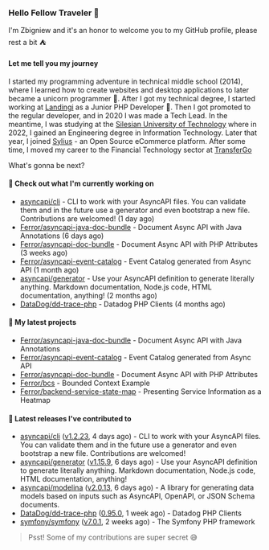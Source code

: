 ### Hello Fellow Traveler 👋

I'm Zbigniew and it's an honor to welcome you to my GitHub profile, please rest a bit ⛺️

#### Let me tell you my journey

I started my programming adventure in technical middle school (2014), where I learned how to create websites and desktop applications to later became a unicorn programmer 🦄. After I got my technical degree, I started working at [Landingi](https://github.com/landingi) as a Junior PHP Developer 🥇. Then I got promoted to the regular developer, and in 2020 I was made a Tech Lead. In the meantime, I was studying at the [Silesian University of Technology](https://www.polsl.pl/en/) where in 2022, I gained an Engineering degree in Information Technology. Later that year, I joined [Sylius](https://github.com/sylius) - an Open Source eCommerce platform. After some time, I moved my career to the Financial Technology sector at [TransferGo](https://github.com/transfergo)

What's gonna be next?

#### 👷 Check out what I'm currently working on

- [asyncapi/cli](https://github.com/asyncapi/cli) - CLI to work with your AsyncAPI files. You can validate them and in the future use a generator and even bootstrap a new file. Contributions are welcomed! (1 day ago)
- [Ferror/asyncapi-java-doc-bundle](https://github.com/Ferror/asyncapi-java-doc-bundle) - Document Async API with Java Annotations (6 days ago)
- [Ferror/asyncapi-doc-bundle](https://github.com/Ferror/asyncapi-doc-bundle) - Document Async API with PHP Attributes (3 weeks ago)
- [Ferror/asyncapi-event-catalog](https://github.com/Ferror/asyncapi-event-catalog) - Event Catalog generated from Async API (1 month ago)
- [asyncapi/generator](https://github.com/asyncapi/generator) - Use your AsyncAPI definition to generate literally anything. Markdown documentation, Node.js code, HTML documentation, anything! (2 months ago)
- [DataDog/dd-trace-php](https://github.com/DataDog/dd-trace-php) - Datadog PHP Clients (4 months ago)

#### 🌱 My latest projects

- [Ferror/asyncapi-java-doc-bundle](https://github.com/Ferror/asyncapi-java-doc-bundle) - Document Async API with Java Annotations
- [Ferror/asyncapi-event-catalog](https://github.com/Ferror/asyncapi-event-catalog) - Event Catalog generated from Async API
- [Ferror/asyncapi-doc-bundle](https://github.com/Ferror/asyncapi-doc-bundle) - Document Async API with PHP Attributes
- [Ferror/bcs](https://github.com/Ferror/bcs) - Bounded Context Example
- [Ferror/backend-service-state-map](https://github.com/Ferror/backend-service-state-map) - Presenting Service Information as a Heatmap

#### 🔭 Latest releases I've contributed to

- [asyncapi/cli](https://github.com/asyncapi/cli) ([v1.2.23](https://github.com/asyncapi/cli/releases/tag/v1.2.23), 4 days ago) - CLI to work with your AsyncAPI files. You can validate them and in the future use a generator and even bootstrap a new file. Contributions are welcomed!
- [asyncapi/generator](https://github.com/asyncapi/generator) ([v1.15.9](https://github.com/asyncapi/generator/releases/tag/v1.15.9), 6 days ago) - Use your AsyncAPI definition to generate literally anything. Markdown documentation, Node.js code, HTML documentation, anything!
- [asyncapi/modelina](https://github.com/asyncapi/modelina) ([v2.0.13](https://github.com/asyncapi/modelina/releases/tag/v2.0.13), 6 days ago) - A library for generating data models based on inputs such as AsyncAPI, OpenAPI, or JSON Schema documents.
- [DataDog/dd-trace-php](https://github.com/DataDog/dd-trace-php) ([0.95.0](https://github.com/DataDog/dd-trace-php/releases/tag/0.95.0), 1 week ago) - Datadog PHP Clients
- [symfony/symfony](https://github.com/symfony/symfony) ([v7.0.1](https://github.com/symfony/symfony/releases/tag/v7.0.1), 2 weeks ago) - The Symfony PHP framework

>
> Psst! Some of my contributions are super secret 😅
>
